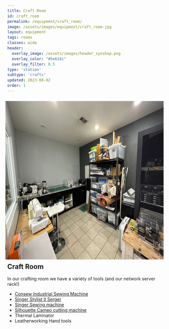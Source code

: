 ```yaml
---
title: Craft Room
id: craft_room
permalink: /equipment/craft_room/
image: /assets/images/equipment/craft_room.jpg
layout: equipment
tags: rooms
classes: wide
header:
  overlay_image: /assets/images/header_synshop.png
  overlay_color: "#5e616c"
  overlay_filter: 0.5
type: 'station'
subtype: 'crafts'
updated: 2023-08-02
order: 1
---
```

<img align="right" width="500" height="500" src="/assets/images/equipment/craft_room.jpg" style="padding: 10px">

## Craft Room

In our crafting room we have a variety of tools (and our network server rack!)

- [Consew Industrial Sewing Machine](https://rtfm.synshop.org/users/Equipment/Consew%20230%20Industrial%20Sewing%20Machine/)
- [Singer Stylist II Serger](/equipment/serger/)
- [Singer Sewing machine](/equipment/sewing_machine)
- [Silhouette Cameo cutting machine](https://rtfm.synshop.org/users/Equipment/Silhoutte%20Cameo/)
- Thermal Laminator
- Leatherworking Hand tools